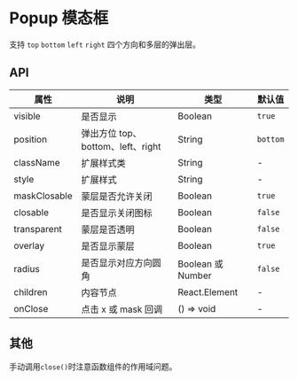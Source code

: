 # Popup 模态框

支持 `top` `bottom` `left` `right` 四个方向和多层的弹出层。

<code src="./demos/index.tsx"></code>

## API

| 属性        | 说明           | 类型            | 默认值       |
|------------|----------------|----------------|--------------|
| visible    |   是否显示   | Boolean   | `true` |
| position    |   弹出方位 top、bottom、left、right | String  | `bottom` |
| className   | 扩展样式类  | String | - |
| style   | 扩展样式  | String | - |
| maskClosable   | 蒙层是否允许关闭  | Boolean | `true` |
| closable   | 是否显示关闭图标  | Boolean | `false` |
| transparent   | 蒙层是否透明  | Boolean | `false` |
| overlay   | 是否显示蒙层  | Boolean | `true` |
| radius   | 是否显示对应方向圆角 | Boolean 或 Number | `false` |
| children   | 内容节点  | React.Element | - |
| onClose   | 点击 x 或 mask 回调  | () => void | - |

## 其他

手动调用`close()`时注意函数组件的作用域问题。